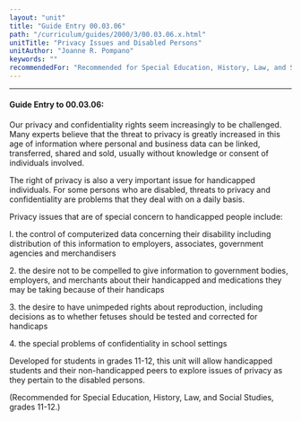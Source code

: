 ```yaml
---
layout: "unit"
title: "Guide Entry 00.03.06"
path: "/curriculum/guides/2000/3/00.03.06.x.html"
unitTitle: "Privacy Issues and Disabled Persons"
unitAuthor: "Joanne R. Pompano"
keywords: ""
recommendedFor: "Recommended for Special Education, History, Law, and Social Studies, grades 11-12."
---
```

<body>
<hr/>
<h4>
Guide Entry to 00.03.06:
</h4>
Our privacy and confidentiality rights seem increasingly to be challenged. Many experts believe that the threat to privacy is greatly increased in this age of information where personal and business data can be linked, transferred, shared and sold, usually without knowledge or consent of individuals involved.
<p>
The right of privacy is also a very important issue for handicapped individuals.  For some persons who are disabled, threats to privacy and confidentiality are problems that they deal with on a daily basis.
</p>
<p>
Privacy issues that are of special concern to handicapped people include:
</p>
<p>
l. the control of computerized data concerning their disability including distribution of this information to employers, associates, government agencies and merchandisers
</p>
<p>
2. the desire not to be compelled to give information to government bodies, employers, and merchants about their handicapped and medications they may be taking because of their handicaps
</p>
<p>
3. the desire to have unimpeded rights about reproduction, including decisions as to whether fetuses should be tested and corrected for handicaps
</p>
<p>
4. the special problems of confidentiality in school settings
</p>
<p>
Developed for students in grades 11-12, this unit will allow handicapped students and their non-handicapped peers to explore issues of privacy as they pertain to the disabled persons.
</p>
<p>
(Recommended for Special Education, History, Law, and Social Studies, grades 11-12.)
</p>
</body>